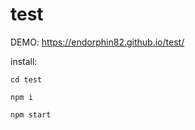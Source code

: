 # test

DEMO: https://endorphin82.github.io/test/

install:
    
    cd test

    npm i
    
    npm start
